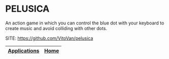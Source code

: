 # PELUSICA

 An action game in which you can control the blue dot with your keyboard  to create music and avoid colliding with other dots.

 SITE: https://github.com/VitoVan/pelusica

 | [Applications](https://portable-linux-apps.github.io/apps.html) | [Home](https://portable-linux-apps.github.io)
 | --- | --- |
